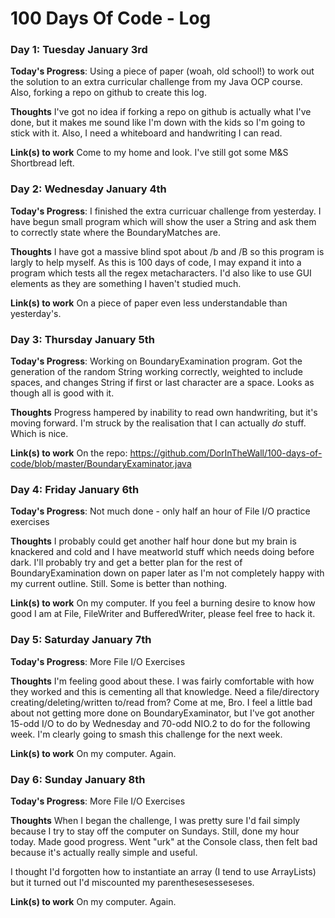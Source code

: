 # 100 Days Of Code - Log


### Day 1: Tuesday January 3rd

**Today's Progress**: Using a piece of paper (woah, old school!) to work out the solution to an extra curricular challenge from my Java OCP course. Also, forking a repo on github to create this log.

**Thoughts** I've got no idea if forking a repo on github is actually what I've done, but it makes me sound like I'm down with the kids so I'm going to stick with it. Also, I need a whiteboard and handwriting I can read.

**Link(s) to work**
Come to my home and look. I've still got some M&S Shortbread left.

### Day 2: Wednesday January 4th

**Today's Progress**: I finished the extra curricuar challenge from yesterday. I have begun small program which will show the user a String and ask them to correctly state where the BoundaryMatches are.

**Thoughts** I have got a massive blind spot about /b and /B so this program is largly to help myself. As this is 100 days of code, I may expand it into a program which tests all the regex metacharacters. I'd also like to use GUI elements as they are something I haven't studied much.

**Link(s) to work**
On a piece of paper even less understandable than yesterday's.

### Day 3: Thursday January 5th

**Today's Progress**: Working on BoundaryExamination program. Got the generation of the random String working correctly, weighted to include spaces, and changes String if first or last character are a space. Looks as though all is good with it.

**Thoughts** Progress hampered by inability to read own handwriting, but it's moving forward. I'm struck by the realisation that I can actually *do* stuff. Which is nice. 

**Link(s) to work**
On the repo: https://github.com/DorInTheWall/100-days-of-code/blob/master/BoundaryExaminator.java

### Day 4: Friday January 6th

**Today's Progress**: Not much done - only half an hour of File I/O practice exercises

**Thoughts** I probably could get another half hour done but my brain is knackered and cold and I have meatworld stuff which needs doing before dark. I'll probably try and get a better plan for the rest of BoundaryExamination down on paper later as I'm not completely happy with my current outline. Still. Some is better than nothing.

**Link(s) to work**
On my computer. If you feel a burning desire to know how good I am at File, FileWriter and BufferedWriter, please feel free to hack it.


### Day 5: Saturday January 7th

**Today's Progress**: More File I/O Exercises

**Thoughts** I'm feeling good about these. I was fairly comfortable with how they worked and this is cementing all that knowledge. Need a file/directory creating/deleting/written to/read from? Come at me, Bro. 
I feel a little bad about not getting more done on BoundaryExaminator, but I've got another 15-odd I/O to do by Wednesday and 70-odd NIO.2 to do for the following week. I'm clearly going to smash this challenge for the next week.

**Link(s) to work**
On my computer. Again.

### Day 6: Sunday January 8th

**Today's Progress**: More File I/O Exercises

**Thoughts** When I began the challenge, I was pretty sure I'd fail simply because I try to stay off the computer on Sundays. Still, done my hour today. Made good progress. Went "urk" at the Console class, then felt bad because it's actually really simple and useful. 

I thought I'd forgotten how to instantiate an array (I tend to use ArrayLists) but it turned out I'd miscounted my parenthesesesseseses. 

**Link(s) to work**
On my computer. Again.


